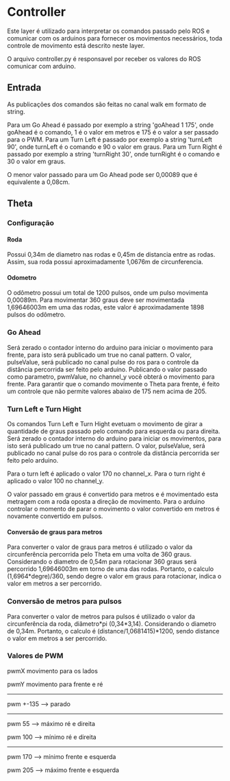 # Controller

Este layer é utilizado para interpretar os comandos passado pelo ROS e comunicar com os arduinos para fornecer os movimentos necessários, toda controle de movimento está descrito neste layer.

O arquivo controller.py é responsavel por receber os valores do ROS comunicar com arduino.

## Entrada

As publicações dos comandos são feitas no canal walk em formato de string.

Para um Go Ahead é passado por exemplo a string 'goAhead 1 175', onde goAhead é o comando, 1 é o valor em metros e 175 é o valor a ser passado para o PWM.
Para um Turn Left é passado por exemplo a string 'turnLeft 90', onde turnLeft é o comando e 90 o valor em graus.
Para um Turn Right é passado por exemplo a string 'turnRight 30', onde turnRight é o comando e 30 o valor em graus.

O menor valor passado para um Go Ahead pode ser 0,00089 que é equivalente a 0,08cm.

## Theta

### Configuração

#### Roda

Possui 0,34m de diametro nas rodas e 0,45m de distancia entre as rodas.
Assim, sua roda possui aproximadamente 1,0676m de circunferencia.

#### Odometro

O odômetro possui um total de 1200 pulsos, onde um pulso movimenta 0,00089m.
Para movimentar 360 graus deve ser movimentada 1,69646003m em uma das rodas, este valor é aproximadamente 1898 pulsos do odômetro.

### Go Ahead

Será zerado o contador interno do arduino para iniciar o movimento para frente, para isto será publicado um true no canal pattern.
O valor, pulseValue, será publicado no canal pulse do ros para o controle da distância percorrida ser feito pelo arduino.
Publicando o valor passado como parametro, pwmValue, no channel_y você obterá o movimento para frente.
Para garantir que o comando movimente o Theta para frente, é feito um controle que não permite valores abaixo de 175 nem acima de 205.

### Turn Left e Turn Hight

Os comandos Turn Left e Turn Hight evetuam o movimento de girar a quantidade de graus passado pelo comando para esquerda ou para direita.
Será zerado o contador interno do arduino para iniciar os movimentos, para isto será publicado um true no canal pattern.
O valor, pulseValue, será publicado no canal pulse do ros para o controle da distância percorrida ser feito pelo arduino.

Para o turn left é aplicado o valor 170 no channel_x.
Para o turn right é aplicado o valor 100 no channel_y.

O valor passado em graus é convertido para metros e é movimentado esta metragem com a roda oposta a direção de movimento.
Para o arduino controlar o momento de parar o movimento o valor convertido em metros é novamente convertido em pulsos.

#### Conversão de graus para metros

Para converter o valor de graus para metros é utilizado o valor da circunferência percorrida pelo Theta em uma volta de 360 graus.
Considerando o diametro de 0,54m para rotacionar 360 graus será percorrido 1,69646003m em torno de uma das rodas.
Portanto, o calculo (1,6964\*degre)/360, sendo degre o valor em graus para rotacionar, indica o valor em metros a ser percorrido.

### Conversão de metros para pulsos

Para converter o valor de metros para pulsos é utilizado o valor da circunferência da roda, diâmetro\*pi (0,34\*3,14).
Considerando o diametro de 0,34m.
Portanto, o calculo é (distance/1,0681415)\*1200, sendo distance o valor em metros a ser percorrido.

### Valores de PWM

pwmX movimento para os lados

pwmY movimento para frente e ré

---

pwm +-135 --> parado

---

pwm 55 --> máximo ré e direita

pwm 100 --> mínimo ré e direita

---

pwm 170 --> mínimo frente e esquerda

pwm 205 --> máximo frente e esquerda
